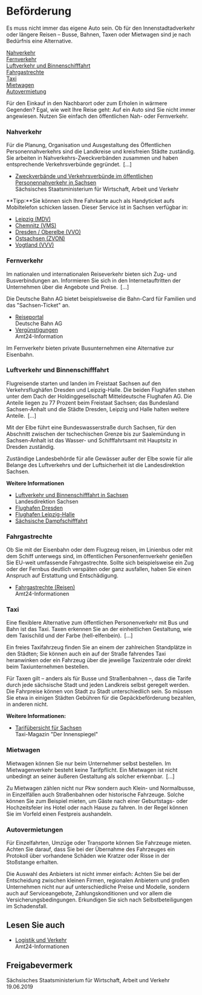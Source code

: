# Beförderung

Es muss nicht immer das eigene Auto sein. Ob für den Innenstadtadverkehr oder längere Reisen – Busse, Bahnen, Taxen oder Mietwagen sind je nach Bedürfnis eine Alternative.

[Nahverkehr](#Nahverkehr "Nahverkehr")  
[Fernverkehr](#Fernverkehr "Fernverkehr")  
[Luftverkehr und Binnenschifffahrt](#Luftverkehr_und_Binnenschifffahrt "Luftverkehr_und_Binnenschifffahrt")  
[Fahrgastrechte](#Fahrgastrechte "Fahrgastrechte")   
[Taxi](#Taxi "Taxi")   
[Mietwagen](#Mietwagen "Mietwagen")   
[Autovermietung](#Autovermietungen "Autovermietungen")

Für den Einkauf in den Nachbarort oder zum Erholen in wärmere Gegenden? Egal, wie weit Ihre Reise geht: Auf ein Auto sind Sie nicht immer angewiesen. Nutzen Sie einfach den öffentlichen Nah- oder Fernverkehr.

### Nahverkehr

Für die Planung, Organisation und Ausgestaltung des Öffentlichen Personennahverkehrs sind die Landkreise und kreisfreien Städte zuständig. Sie arbeiten in Nahverkehrs-Zweckverbänden zusammen und haben entsprechende Verkehrsverbünde gegründet. [...]

* [Zweckverbände und Verkehrsverbünde im öffentlichen Personennahverkehr in Sachsen](http://www.verkehr.sachsen.de/937.html "SMWA: Zweckverbände und Verkehrsverbünde")  
   Sächsisches Staatsministerium für Wirtschaft, Arbeit und Verkehr

**Tipp:**Sie können sich Ihre Fahrkarte auch als Handyticket aufs Mobiltelefon schicken lassen. Dieser Service ist in Sachsen verfügbar in:



+ [Leipzig (MDV)](https://www.mdv.de/service/easy-go-app/ "MDV: Mobil-App")
+ [Chemnitz (VMS)](http://handyticket.vms.de/)
+ [Dresden / Oberelbe (VVO)](https://www.vvo-mobil.de/de/handyticket/index.aspx)
+ [Ostsachsen (ZVON)](http://www.zvonhandyticket.de/)
+ [Vogtland (VVV)](https://vogtlandauskunft.de/de/kunden-service/handyticket/fahrscheinsortiment.html)

### Fernverkehr

Im nationalen und internationalen Reiseverkehr bieten sich Zug- und Busverbindungen an. Informieren Sie sich in den Internetauftritten der Unternehmen über die Angebote und Preise. [...]

Die Deutsche Bahn AG bietet beispielsweise die Bahn-Card für Familien und das "Sachsen-Ticket" an.

* [Reiseportal](https://www.bahn.de/p/view/index-touch.shtml?v=1 "Reiseauskunft (Deutsche Bahn AG)")  
   Deutsche Bahn AG
* [Vergünstigungen](https://amt24dev.sachsen.de/zufi/lebenslagen/5000388)  
   Amt24-Information

Im Fernverkehr bieten private Busunternehmen eine Alternative zur Eisenbahn.

### Luftverkehr und Binnenschifffahrt

Flugreisende starten und landen im Freistaat Sachsen auf den Verkehrsflughäfen Dresden und Leipzig-Halle. Die beiden Flughäfen stehen unter dem Dach der Holdinggesellschaft Mitteldeutsche Flughafen AG. Die Anteile liegen zu 77 Prozent beim Freistaat Sachsen; das Bundesland Sachsen-Anhalt und die Städte Dresden, Leipzig und Halle halten weitere Anteile. [...]

Mit der Elbe führt eine Bundeswasserstraße durch Sachsen, für den Abschnitt zwischen der tschechischen Grenze bis zur Saalemündung in Sachsen-Anhalt ist das Wasser- und Schifffahrtsamt mit Hauptsitz in Dresden zuständig.

Zuständige Landesbehörde für alle Gewässer außer der Elbe sowie für alle Belange des Luftverkehrs und der Luftsicherheit ist die Landesdirektion Sachsen.

**Weitere Informationen**

* [Luftverkehr und Binnenschifffahrt in Sachsen](https://www.lds.sachsen.de/luftverkehr/)  
   Landesdirektion Sachsen
* [Flughafen Dresden](http://www.dresden-airport.de/ "Website des Flughafens Dresden")
* [Flughafen Leipzig-Halle](https://www.leipzig-halle-airport.de "Website des Flughafen Leipzig-Halle")
* [Sächsische Dampfschifffahrt](https://www.saechsische-dampfschiffahrt.de/ "Sächsische Dampfschifffahrt (Sächsische Dampfschiffahrts GmbH & Co. Conti Elbschiffahrts KG)")

### Fahrgastrechte

Ob Sie mit der Eisenbahn oder dem Flugzeug reisen, im Linienbus oder mit dem Schiff unterwegs sind, im öffentlichen Personenfernverkehr genießen Sie EU-weit umfassende Fahrgastrechte. Sollte sich beispielsweise ein Zug oder der Fernbus deutlich verspäten oder ganz ausfallen, haben Sie einen Anspruch auf Erstattung und Entschädigung.

* [Fahrgastrechte (Reisen)](https://amt24dev.sachsen.de/zufi/lebenslagen/5000667)  
   Amt24-Informationen

### Taxi

Eine flexiblere Alternative zum öffentlichen Personenverkehr mit Bus und Bahn ist das Taxi. Taxen erkennen Sie an der einheitlichen Gestaltung, wie dem Taxischild und der Farbe (hell-elfenbein). [...]

Ein freies Taxifahrzeug finden Sie an einem der zahlreichen Standplätze in den Städten; Sie können auch ein auf der Straße fahrendes Taxi heranwinken oder ein Fahrzeug über die jeweilige Taxizentrale oder direkt beim Taxiunternehmen bestellen.

Für Taxen gilt – anders als für Busse und Straßenbahnen –, dass die Tarife durch jede sächsische Stadt und jeden Landkreis selbst geregelt werden. Die Fahrpreise können von Stadt zu Stadt unterschiedlich sein. So müssen Sie etwa in einigen Städten Gebühren für die Gepäckbeförderung bezahlen, in anderen nicht.

**Weitere Informationen:**

* [Tarifübersicht für Sachsen](http://www.derinnenspiegel.de/taxitarife/uebersicht/sachsen.php)  
   Taxi-Magazin "Der Innenspiegel"

### Mietwagen

Mietwagen können Sie nur beim Unternehmer selbst bestellen. Im Mietwagenverkehr besteht keine Tarifpflicht. Ein Mietwagen ist nicht unbedingt an seiner äußeren Gestaltung als solcher erkennbar. [...]

Zu Mietwagen zählen nicht nur Pkw sondern auch Klein- und Normalbusse, in Einzelfällen auch Straßenbahnen oder historische Fahrzeuge. Solche können Sie zum Beispiel mieten, um Gäste nach einer Geburtstags- oder Hochzeitsfeier ins Hotel oder nach Hause zu fahren. In der Regel können Sie im Vorfeld einen Festpreis aushandeln.

### Autovermietungen

Für Einzelfahrten, Umzüge oder Transporte können Sie Fahrzeuge mieten. Achten Sie darauf, dass Sie bei der Übernahme des Fahrzeuges ein Protokoll über vorhandene Schäden wie Kratzer oder Risse in der Stoßstange erhalten.

Die Auswahl des Anbieters ist nicht immer einfach: Achten Sie bei der Entscheidung zwischen kleinen Firmen, regionalen Anbietern und großen Unternehmen nicht nur auf unterschiedliche Preise und Modelle, sondern auch auf Serviceangebote, Zahlungskonditionen und vor allem die Versicherungsbedingungen. Erkundigen Sie sich nach Selbstbeteiligungen im Schadensfall.

## Lesen Sie auch

* [Logistik und Verkehr](https://amt24dev.sachsen.de/zufi/lebenslagen/5000349)  
  Amt24-Informationen

## Freigabevermerk

Sächsisches Staatsministerium für Wirtschaft, Arbeit und Verkehr 19.06.2019

